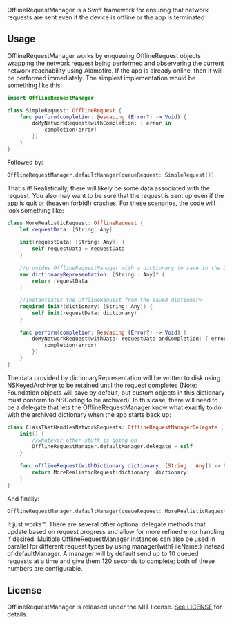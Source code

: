 OfflineRequestManager is a Swift framework for ensuring that network requests are sent even if the device is offline or the app is terminated

## Usage

OfflineRequestManager works by enqueuing OfflineRequest objects wrapping the network request being performed and observering the current network reachability using Alamofire. If the app is already online, then it will be performed immediately. The simplest implementation would be something like this:

```swift
import OfflineRequestManager

class SimpleRequest: OfflineRequest {
    func perform(completion: @escaping (Error?) -> Void) {
        doMyNetworkRequest(withCompletion: { error in
            completion(error)
        })
    }
}
```
Followed by:
```swift
OfflineRequestManager.defaultManager(queueRequest: SimpleRequest())
```

That's it! Realistically, there will likely be some data associated with the request. You also may want to be sure that the request is sent up even if the app is quit or (heaven forbid!) crashes. For these scenarios, the code will look something like:

```swift
class MoreRealisticRequest: OfflineRequest {
    let requestData: [String: Any]
    
    init(requestData: [String: Any]) {
        self.requestData = requestData
    }
    
    //provides OfflineRequestManager with a dictionary to save in the Documents directory
    var dictionaryRepresentation: [String : Any]? {
        return requestData
    }
    
    //instantiates the OfflineRequest from the saved dictionary
    required init?(dictionary: [String: Any]) {
        self.init(requestData: dictionary)
    }
    
    func perform(completion: @escaping (Error?) -> Void) {
        doMyNetworkRequest(withData: requestData andCompletion: { error in
            completion(error)
        })
    }
}
```
The data provided by dictionaryRepresentation will be written to disk using NSKeyedArchiver to be retained until the request completes (Note: Foundation objects will save by default, but custom objects in this dictionary must conform to NSCoding to be archived). In this case, there will need to be a delegate that lets the OfflineRequestManager know what exactly to do with the archived dictionary when the app starts back up:
```swift
class ClassThatHandlesNetworkRequests: OfflineRequestManagerDelegate {
    init() {
        //whatever other stuff is going on
        OfflineRequestManager.defaultManager.delegate = self
    }
    
    func offlineRequest(withDictionary dictionary: [String : Any]) -> OfflineRequest? {
        return MoreRealisticRequest(dictionary: dictionary)
    }
}
```
And finally:
```swift
OfflineRequestManager.defaultManager(queueRequest: MoreRealisticRequest(requestData: relevantData))
```

It just works&trade;. There are several other optional delegate methods that update based on request progress and allow for more refined error handling if desired. Multiple OfflineRequestManager instances can also be used in parallel for different request types by using manager(withFileName:) instead of defaultManager. A manager will by default send up to 10 queued requests at a time and give them 120 seconds to complete; both of these numbers are configurable.

## License

OfflineRequestManager is released under the MIT license. [See LICENSE](https://github.com/makingspace/OfflineRequestManager/blob/master/LICENSE) for details.